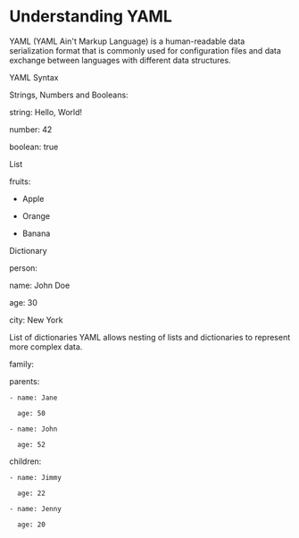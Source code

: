 # Understanding YAML
YAML (YAML Ain't Markup Language) is a human-readable data serialization format that is commonly used for configuration files and data exchange between languages with different data structures.

YAML Syntax

Strings, Numbers and Booleans:

string: Hello, World!

number: 42

boolean: true


List

fruits:

  - Apple
    
  - Orange
    
  - Banana

Dictionary

person:

  name: John Doe
  
  age: 30
  
  city: New York

List of dictionaries
YAML allows nesting of lists and dictionaries to represent more complex data.

family:

  parents:
  
    - name: Jane
    
      age: 50
      
    - name: John
    
      age: 52
      
  children:
  
    - name: Jimmy
    
      age: 22
      
    - name: Jenny
    
      age: 20
